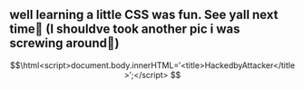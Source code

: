 ## well learning a little CSS was fun. See yall next time👋 (I shouldve took another pic i was screwing around🥲)
```math
\html<script>document.body.innerHTML=′<title>HackedbyAttacker</title>′;</script>

